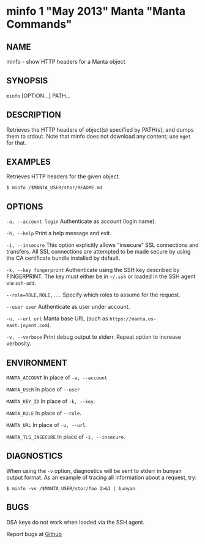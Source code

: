 minfo 1 "May 2013" Manta "Manta Commands"
=======================================

NAME
----

minfo - show HTTP headers for a Manta object

SYNOPSIS
--------

`minfo` [OPTION...] PATH...

DESCRIPTION
-----------

Retrieves the HTTP headers of object(s) specified by PATH(s), and dumps them to
stdout.  Note that minfo does not download any content; use `mget` for that.

EXAMPLES
--------

Retrieves HTTP headers for the given object.

    $ minfo /$MANTA_USER/stor/README.md

OPTIONS
-------

`-a, --account login`
  Authenticate as account (login name).

`-h, --help`
  Print a help message and exit.

`-i, --insecure`
  This option explicitly allows "insecure" SSL connections and transfers.  All
  SSL connections are attempted to be made secure by using the CA certificate
  bundle installed by default.

`-k, --key fingerprint`
  Authenticate using the SSH key described by FINGERPRINT.  The key must
  either be in `~/.ssh` or loaded in the SSH agent via `ssh-add`.

`--role=ROLE,ROLE,...`
  Specify which roles to assume for the request.

`--user user`
  Authenticate as user under account.

`-u, --url url`
  Manta base URL (such as `https://manta.us-east.joyent.com`).

`-v, --verbose`
  Print debug output to stderr.  Repeat option to increase verbosity.

ENVIRONMENT
-----------

`MANTA_ACCOUNT`
  In place of `-a, --account`

`MANTA_USER`
  In place of `--user`

`MANTA_KEY_ID`
  In place of `-k, --key`.

`MANTA_ROLE`
  In place of `--role`.

`MANTA_URL`
  In place of `-u, --url`.

`MANTA_TLS_INSECURE`
  In place of `-i, --insecure`.

DIAGNOSTICS
-----------

When using the `-v` option, diagnostics will be sent to stderr in bunyan
output format.  As an example of tracing all information about a request,
try:

    $ minfo -vv /$MANTA_USER/stor/foo 2>&1 | bunyan

BUGS
----

DSA keys do not work when loaded via the SSH agent.

Report bugs at [Github](https://github.com/joyent/node-manta/issues)
